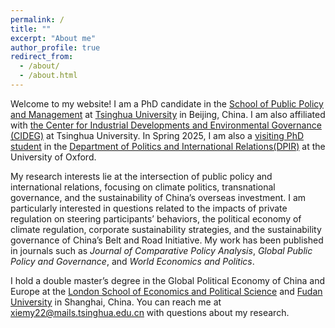 ```yaml
---
permalink: /
title: ""
excerpt: "About me"
author_profile: true
redirect_from: 
  - /about/
  - /about.html
---
```


Welcome to my website! I am a PhD candidate in the [School of Public Policy and Management](https://www.sppm.tsinghua.edu.cn/english/) at [Tsinghua University](https://www.tsinghua.edu.cn/) in Beijing, China. I am also affiliated with [the Center for Industrial Developments and Environmental Governance (CIDEG)](http://www.cideg.tsinghua.edu.cn/column/Home) at Tsinghua University. In Spring 2025, I am also a [visiting PhD student]( https://www.climate.ox.ac.uk/people/mengying-xie) in the [Department of Politics and International Relations(DPIR)](https://www.politics.ox.ac.uk/) at the University of Oxford. 

My research interests lie at the intersection of public policy and international relations, focusing on climate politics, transnational governance, and the sustainability of China’s overseas investment. I am particularly interested in questions related to the impacts of private regulation on steering participants’ behaviors, the political economy of climate regulation, corporate sustainability strategies, and the sustainability governance of China’s Belt and Road Initiative. My work has been published in journals such as *Journal of Comparative Policy Analysis*, *Global Public Policy and Governance*, and *World Economics and Politics*.

I hold a double master’s degree in the Global Political Economy of China and Europe at the [London School of Economics and Political Science](https://www.lse.ac.uk/) and [Fudan University](https://igpp.fudan.edu.cn/) in Shanghai, China. You can reach me at [xiemy22@mails.tsinghua.edu.cn](xiemy22@mails.tsinghua.edu.cn) with questions about my research.
